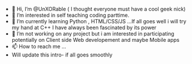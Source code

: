 - 👋 Hi, I’m @UnXORable ( I thought everyone must have a cool geek nick)
- 👀 I’m interested in self teaching coding parttime. 
- 🌱 I’m currently learning Python , HTML/CSS/JS ...If all goes well i will try my hand at C++ I have always been fascinated by its power
- 💞️ I’m not working on any project but i am interested in participating potentially on Client side Web developement and maybe Mobile apps
- 📫 How to reach me ...
- Will update this intro- if all goes smoothly

<!---
UnXORable/UnXORable is a ✨ special ✨ repository because its `README.md` (this file) appears on your GitHub profile.
You can click the Preview link to take a look at your changes.
--->
